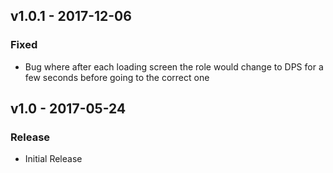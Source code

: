 ## v1.0.1 - 2017-12-06
### Fixed
- Bug where after each loading screen the role would change to DPS for a few seconds before going to the correct one
## v1.0 - 2017-05-24
### Release
- Initial Release
